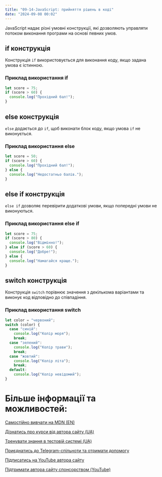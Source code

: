 ```yaml
---
title: "09-14-JavaScript: прийняття рішень в коді"
date: "2024-09-08 00:02"
---
```

JavaScript надає різні умовні конструкції, які дозволяють управляти потоком виконання програми на основі певних умов.

## if конструкція

Конструкція `if` використовується для виконання коду, якщо задана умова є істинною.

### Приклад використання if

```javascript
let score = 75;
if (score > 60) {
  console.log("Прохідний бал!");
}
```

## else конструкція

`else` додається до `if`, щоб виконати блок коду, якщо умова `if` не виконується.

### Приклад використання else

```javascript
let score = 50;
if (score > 60) {
  console.log("Прохідний бал!");
} else {
  console.log("Недостатньо балів.");
}
```

## else if конструкція

`else if` дозволяє перевірити додаткові умови, якщо попередні умови не виконуються.

### Приклад використання else if

```javascript
let score = 75;
if (score > 80) {
  console.log("Відмінно!");
} else if (score > 60) {
  console.log("Добре!");
} else {
  console.log("Намагайся краще.");
}
```

## switch конструкція

Конструкція `switch` порівнює значення з декількома варіантами та виконує код відповідно до співпадіння.

### Приклад використання switch

```javascript
let color = "червоний";
switch (color) {
  case "синій":
    console.log("Колір моря");
    break;
  case "зелений":
    console.log("Колір трави");
    break;
  case "жовтий":
    console.log("Колір літа");
    break;
  default:
    console.log("Колір невідомий");
}
```

# Більше інформації та можливостей:

[Самостійно вивчати на MDN (EN)](https://developer.mozilla.org/en-US/curriculum/)

[Дізнатись про курси від автора сайту (UA)](https://learningtogetherua.github.io/courses/)

[Тренувати знання в тестовій системі (UA)](https://testeducatorua.github.io/itest/)

[Приєднатись до Telegram-спільноти та отримати допомогу](https://t.me/profrontendua)

[Підписатись на YouTube автора сайту](https://www.youtube.com/@itmentor)

[Підтримати автора сайту спонсорством (YouTube)](https://www.youtube.com/channel/UCo8KNXmB8Yb_07FzwCL6HgQ/join)
